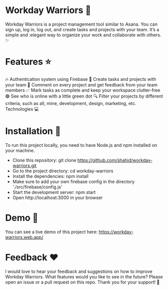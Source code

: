 # Workday Warriors :rocket:
Workday Warriors is a project management tool similar to Asana. You can sign up, log in, log out, and create tasks and projects with your team. It’s a simple and :elegant way to organize your work and collaborate with others. :sparkles:

# Features :star:
:fire: Authentication system using Firebase
:memo: Create tasks and projects with your team
:speech_balloon: Comment on every project and get feedback from your team members
:white_check_mark: Mark tasks as complete and keep your workspace clutter-free
:green_circle: See who is online with a little green dot
:mag: Filter your projects by different criteria, such as all, mine, development, design, marketing, etc.
Technologies :computer:

# Installation :wrench:
To run this project locally, you need to have Node.js and npm installed on your machine.

- Clone this repository: git clone https://github.com/shahid/workday-warriors.git
- Go to the project directory: cd workday-warriors
- Install the dependencies: npm install
- Make sure to add your own firebase config in the directory './src/firebase/config.js'
- Start the development server: npm start
- Open http://localhost:3000 in your browser
# Demo :eyes:
You can see a live demo of this project here: https://workday-warriors.web.app/

# Feedback :heart:
I would love to hear your feedback and suggestions on how to improve Workday Warriors. What features would you like to see in the future? Please open an issue or a pull request on this repo. Thank you for your support! :pray:
